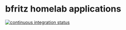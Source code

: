 # bfritz homelab applications

<!-- badges -->
[![continuous integration status](https://github.com/bfritz/homelab-apps/actions/workflows/ci.yaml/badge.svg)](https://github.com/bfritz/homelab-apps/actions/workflows/ci.yaml)
